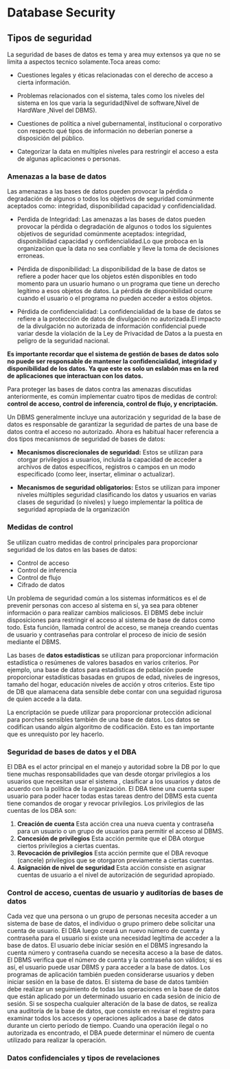 # Database Security

## Tipos de seguridad

La seguridad de bases de datos es tema y area muy extensos ya que no se limita a aspectos tecnico solamente.Toca areas como:

  * Cuestiones legales y éticas relacionadas con el derecho de acceso a cierta información.
 
 * Problemas relacionados con el sistema, tales como los niveles del sistema en los que varia la seguridad(Nivel de software,Nivel de HardWare ,Nivel del DBMS).
  
  * Cuestiones de política a nivel gubernamental, institucional o corporativo con respecto qué tipos de información no deberían ponerse a disposición del público.
  
  * Categorizar la data en multiples niveles para restringir el acceso a esta de algunas aplicaciones o personas.
  
### Amenazas a la base de datos

Las amenazas a las bases de datos pueden provocar la pérdida o degradación de algunos o todos los objetivos de seguridad comúnmente aceptados como: integridad, disponibilidad capacidad y confidencialidad.

  * Perdida de Integridad: Las amenazas a las bases de datos pueden provocar la pérdida o degradación de algunos o todos los siguientes objetivos de seguridad comúnmente aceptados: integridad, disponibilidad capacidad y confidencialidad.Lo que proboca en la organizacion que la data no sea confiable y lleve la toma de decisiones erroneas.
  
  * Pérdida de disponibilidad: La disponibilidad de la base de datos se refiere a poder hacer que los objetos estén disponibles en todo momento para un
usuario humano o un programa que tiene un derecho legítimo a esos objetos de datos. La pérdida de disponibilidad ocurre cuando el usuario o el programa no pueden acceder a estos objetos.

  * Pérdida de confidencialidad: La confidencialidad de la base de datos se refiere a la protección de
datos de divulgación no autorizada.El impacto de la divulgación no autorizada
de información confidencial puede variar desde la violación de la Ley de Privacidad de Datos
a la puesta en peligro de la seguridad nacional.

**Es importante recordar que el sistema de gestión de bases de datos
solo no puede ser responsable de mantener la confidencialidad, integridad y
disponibilidad de los datos. Ya que este es solo un eslabón mas en la red de aplicaciones que interactuan con los datos.**

Para proteger las bases de datos contra las amenazas discutidas anteriormente, es común implementar cuatro tipos de medidas de control: **control de acceso, control de inferencia, control de flujo,
y encriptación.**

Un DBMS generalmente incluye una autorización y seguridad de la base de datos es responsable de garantizar la seguridad de partes de una base de datos
contra el acceso no autorizado. Ahora es habitual hacer referencia a dos tipos mecanismos de seguridad de bases de datos:

  * **Mecanismos discrecionales de seguridad:** Estos se utilizan para otorgar privilegios a
usuarios, incluida la capacidad de acceder a archivos de datos específicos, registros o campos
en un modo especificado (como leer, insertar, eliminar o actualizar).

  * **Mecanismos de seguridad obligatorios:** Estos se utilizan para imponer niveles múltiples
seguridad clasificando los datos y usuarios en varias clases de seguridad (o
niveles) y luego implementar la política de seguridad apropiada de la organización


### Medidas de control
Se utilizan cuatro medidas de control principales para proporcionar seguridad de los datos en las bases de datos:

  * Control de acceso
  * Control de inferencia
  * Control de flujo
  * Cifrado de datos
  
Un problema de seguridad común a los sistemas informáticos es el de prevenir
personas con acceso al sistema en sí, ya sea para obtener información o para
realizar cambios maliciosos. El DBMS debe incluir disposiciones para restringir el acceso al sistema de base de datos como todo. Esta función, llamada control de acceso, se maneja creando cuentas de usuario
y contraseñas para controlar el proceso de inicio de sesión mediante el DBMS.

Las bases de **datos estadísticas** se utilizan para proporcionar información estadística o resúmenes de
valores basados en varios criterios. Por ejemplo, una base de datos para estadísticas de población
puede proporcionar estadísticas basadas en grupos de edad, niveles de ingresos, tamaño del hogar, educación
niveles de acción y otros criterios. Este tipo de DB que alamacena data sensible debe contar con una seguidad rigurosa de quien accede a la data.

La encriptación se puede utilizar para proporcionar protección adicional para porches sensibles
también de una base de datos. Los datos se codifican usando algún algoritmo de codificación. Esto es tan importante que es unrequisto por ley hacerlo.

### Seguridad de bases de datos y el DBA

El DBA es el actor principal en el manejo y autoridad sobre la DB por lo que tiene muchas responsabilidades que van desde otorgar privilegios a los usuarios que necesitan usar el sistema , clasificar a los usuarios y
datos de acuerdo con la política de la organización. El DBA tiene una cuenta super usuario para poder hacer todas estas tareas dentro del DBMS esta cuenta tiene comandos de orogar y revocar privilegios.
Los privilegios de las cuentas de los DBA son:

1. **Creación de cuenta** Esta acción crea una nueva cuenta y contraseña para un
usuario o un grupo de usuarios para permitir el acceso al DBMS.
2. **Concesión de privilegios** Esta acción permite que el DBA otorgue ciertos privilegios
a ciertas cuentas.
3. **Revocación de privilegios** Esta acción permite que el DBA revoque (cancele) privilegios que se otorgaron previamente a ciertas cuentas.
4. **Asignación de nivel de seguridad** Esta acción consiste en asignar cuentas de usuario a
el nivel de autorización de seguridad apropiado.

### Control de acceso, cuentas de usuario y auditorías de bases de datos

Cada vez que una persona o un grupo de personas necesita acceder a un sistema de base de datos, el
individuo o grupo primero debe solicitar una cuenta de usuario. El DBA luego creará un
nuevo número de cuenta y contraseña para el usuario si existe una necesidad legítima de
acceder a la base de datos. El usuario debe iniciar sesión en el DBMS ingresando la cuenta
número y contraseña cuando se necesita acceso a la base de datos. El DBMS verifica que
el número de cuenta y la contraseña son válidos; si es así, el usuario puede usar
DBMS y para acceder a la base de datos. Los programas de aplicación también pueden considerarse
usuarios y deben iniciar sesión en la base de datos. El sistema de base de datos también debe realizar un seguimiento de todas las operaciones en la base de datos que están
aplicado por un determinado usuario en cada sesión de inicio de sesión.
Si se sospecha cualquier alteración de la base de datos, se realiza una auditoría de la base de datos, que
consiste en revisar el registro para examinar todos los accesos y operaciones aplicados a
base de datos durante un cierto período de tiempo. Cuando una operación ilegal o no autorizada es
encontrado, el DBA puede determinar el número de cuenta utilizado para realizar la operación.

### Datos confidenciales y tipos de revelaciones


